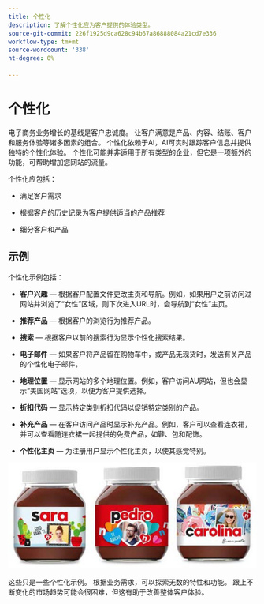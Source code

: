 ```yaml
---
title: 个性化
description: 了解个性化应为客户提供的体验类型。
source-git-commit: 226f1925d9ca628c94b67a86888084a21cd7e336
workflow-type: tm+mt
source-wordcount: '338'
ht-degree: 0%

---
```



# 个性化

电子商务业务增长的基线是客户忠诚度。 让客户满意是产品、内容、结账、客户和服务体验等诸多因素的组合。 个性化依赖于AI，AI可实时跟踪客户信息并提供独特的个性化体验。 个性化可能并非适用于所有类型的企业，但它是一项额外的功能，可帮助增加您网站的流量。

个性化应包括：

- 满足客户需求

- 根据客户的历史记录为客户提供适当的产品推荐

- 细分客户和产品

## 示例

个性化示例包括：

- **客户兴趣** — 根据客户配置文件更改主页和导航。例如，如果用户之前访问过网站并浏览了“女性”区域，则下次进入URL时，会导航到“女性”主页。

- **推荐产品** — 根据客户的浏览行为推荐产品。

- **搜索** — 根据客户以前的搜索行为显示个性化搜索结果。

- **电子邮件** — 如果客户将产品留在购物车中，或产品无现货时，发送有关产品的个性化电子邮件，

- **地理位置** — 显示网站的多个地理位置。例如，客户访问AU网站，但也会显示“美国网站”选项，以便为客户提供选择。

- **折扣代码** — 显示特定类别折扣代码以促销特定类别的产品。

- **补充产品** — 在客户访问产品时显示补充产品。例如，客户可以查看连衣裙，并可以查看随连衣裙一起提供的免费产品，如鞋、包和配饰。

- **个性化主页** — 为注册用户显示个性化主页，以使其感觉特别。

![个性化产品示例](../../assets/playbooks/personalization-example.png)

这些只是一些个性化示例。 根据业务需求，可以探索无数的特性和功能。 跟上不断变化的市场趋势可能会很困难，但这有助于改善整体客户体验。
